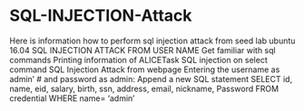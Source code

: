 # SQL-INJECTION-Attack
Here is information how to perform sql injection attack from seed lab ubuntu 16.04 
SQL INJECTION ATTACK FROM USER NAME 
Get familiar with sql commands 
Printing information of ALICETask 
 SQL injection on select command 
 SQL Injection Attack from webpage Entering the username as admin’ # and password as admin:
 Append a new SQL statement
SELECT id, name, eid, salary, birth, ssn, address, email, nickname, Password FROM credential WHERE name= ‘admin’



